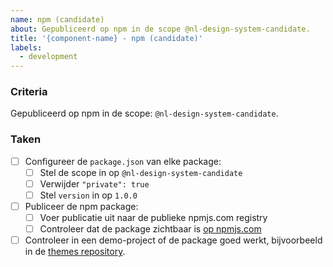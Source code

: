 ```yaml
---
name: npm (candidate)
about: Gepubliceerd op npm in de scope @nl-design-system-candidate.
title: '{component-name} - npm (candidate)'
labels:
  - development
---
```


### Criteria

Gepubliceerd op npm in de scope: `@nl-design-system-candidate`.

### Taken

- [ ] Configureer de `package.json` van elke package:
  - [ ] Stel de scope in op `@nl-design-system-candidate`
  - [ ] Verwijder `"private": true`
  - [ ] Stel `version` in op `1.0.0`
- [ ] Publiceer de npm package:
  - [ ] Voer publicatie uit naar de publieke npmjs.com registry
  - [ ] Controleer dat de package zichtbaar is [op npmjs.com](https://www.npmjs.com/search?q=%40nl-design-system-candidate)
- [ ] Controleer in een demo-project of de package goed werkt, bijvoorbeeld in de [themes repository](http://github.com/nl-design-system/themes).
